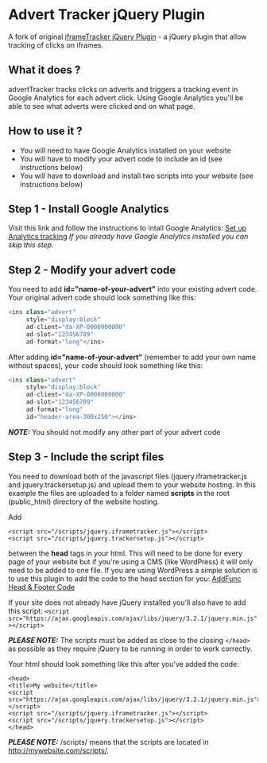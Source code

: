 Advert Tracker jQuery Plugin
===========================
A fork of original [iframeTracker jQuery Plugin](https://github.com/vincepare/iframeTracker-jquery) - a jQuery plugin that allow tracking of clicks on iframes.

What it does ?
------------------
advertTracker tracks clicks on adverts and triggers a tracking event in Google Analytics for each advert click. Using Google Analytics you'll be able to see what adverts were clicked and on what page.

How to use it ?
------------
 - You will need to have Google Analytics installed on your website
 - You will have to modify your advert code to include an id (see instructions below)
 - You will have to download and install two scripts into your website (see instructions below)
 
Step 1 - Install Google Analytics
------------
Visit this link and follow the instructions to intall Google Analytics:
[Set up Analytics tracking](https://support.google.com/analytics/answer/1008080?hl=en)
*If you already have Google Analytics installed you can skip this step.*

Step 2 - Modify your advert code
------------
You need to add **id="name-of-your-advert"** into your existing advert code. Your original advert code should look something like this:
```javascript
<ins class="advert"
     style="display:block"
     ad-client="da-XP-0000000000"
     ad-slot="123456789"
     ad-format="long"</ins>
```
After adding **id="name-of-your-advert"** (remember to add your own name without spaces), your code should look something like this:
```javascript
<ins class="advert"
     style="display:block"
     ad-client="da-XP-0000000000"
     ad-slot="123456789"
     ad-format="long"
     id="header-area-300x250"></ins>
```
***NOTE:*** You should not modify any other part of your advert code

Step 3 - Include the script files
------------
You need to download both of the javascript files (jquery.iframetracker.js and jquery.trackersetup.js) and upload them to your website hosting. In this example the files are uploaded to a folder named **scripts** in the root (public_html) directory of the website hosting.

Add
```
<script src="/scripts/jquery.iframetracker.js"></script>
<script src="/scripts/jquery.trackersetup.js"></script>
```
between the **head** tags in your html. This will need to be done for every page of your website but if you're using a CMS (like WordPress) it will only need to be added to one file. If you are using WordPress a simple solution is to use this plugin to add the code to the head section for you: [AddFunc Head & Footer Code](https://wordpress.org/plugins/addfunc-head-footer-code/)

If your site does not already have jQuery installed you'll also have to add this script:
`<script src="https://ajax.googleapis.com/ajax/libs/jquery/3.2.1/jquery.min.js"></script>`

***PLEASE NOTE:*** The scripts must be added as close to the closing `</head>` as possible as they require jQuery to be running in order to work correctly.

Your html should look something like this after you've added the code:
```
<head>
<title>My website</title>
<script src="https://ajax.googleapis.com/ajax/libs/jquery/3.2.1/jquery.min.js"></script>
<script src="/scripts/jquery.iframetracker.js"></script>
<script src="/scripts/jquery.trackersetup.js"></script>
</head>
```
***PLEASE NOTE:*** /scripts/ means that the scripts are located in http://mywebsite.com/scripts/.
